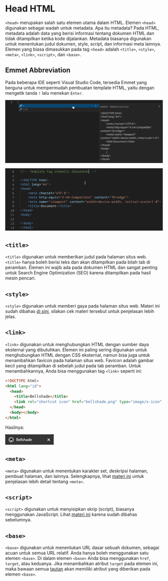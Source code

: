 # Head HTML

`<head>` merupakan salah satu elemen utama dalam HTML. Elemen `<head>` digunakan sebagai wadah untuk metadata.
Apa itu metadata? Pada HTML, metadata adalah data yang berisi informasi tentang dokumen HTML dan tidak ditampilkan ketika kode dijalankan. Metadata biasanya digunakan untuk menentukan judul dokumen, style, script, dan informasi meta lainnya. Elemen yang biasa dimasukkan pada tag `<head>` adalah `<title>`, `<style>`, `<meta>`, `<link>`, `<script>`, dan `<base>`.

## Emmet Abbreviation

Pada beberapa IDE seperti Visual Studio Code, tersedia Emmet yang berguna untuk mempermudah pembuatan template HTML, yaitu dengan mengetik tanda `!` lalu menekan `Enter`.

![preview](./img/emmet.png)

![emmetoutput](./img/output-emmet.png)

## `<title>`

`<title>` digunakan untuk memberikan judul pada halaman situs web. `<title>` hanya boleh berisi teks dan akan ditampilkan pada bilah tab di peramban. Elemen ini wajib ada pada dokumen HTML dan sangat penting untuk Search Engine Optimization (SEO) karena ditampilkan pada hasil mesin pencari.

## `<style>`

`<style>` digunakan untuk memberi gaya pada halaman situs web. Materi ini sudah dibahas [di sini](https://github.com/bellshade/HTML-CSS/tree/main/HTML/008%20HTML%20Style), silakan cek materi tersebut untuk penjelasan lebih jelas.

## `<link>`

`<link>` digunakan untuk menghubungkan HTML dengan sumber daya eksternal yang dibutuhkan. Elemen ini paling sering digunakan untuk menghubungkan HTML dengan CSS eksternal, namun bisa juga untuk menambahkan favicon pada halaman situs web. Favicon adalah gambar kecil yang ditampilkan di sebelah judul pada tab peramban. Untuk menambahkannya, Anda bisa menggunakan tag `<link>` seperti ini:

```html
<!DOCTYPE html>
<html lang="id">
  <head>
    <title>Bellshade</title>
    <link rel="shortcut icon" href="bellshade.png" type="image/x-icon" />
  </head>
  <body></body>
</html>
```

Hasilnya:

![Hasil favicon](img/favicon.png)

## `<meta>`

`<meta>` digunakan untuk menentukan karakter set, deskripsi halaman, pembuat halaman, dan lainnya. Selengkapnya, lihat [materi ini](https://github.com/bellshade/HTML-CSS/tree/main/HTML/026%20HTML%20Meta) untuk penjelasan lebih detail tentang `<meta>`.

## `<script>`

`<script>` digunakan untuk menyisipkan skrip (script), biasanya menggunakan JavaScript. Lihat [materi ini](https://github.com/bellshade/HTML-CSS/tree/main/HTML/023%20HTML%20Script) karena sudah dibahas sebelumnya.

## `<base>`

`<base>` digunakan untuk menentukan URL dasar sebuah dokumen, sebagai acuan untuk semua URL relatif. Anda hanya boleh menggunakan satu elemen `<base>`. Di dalam elemen `<base>` Anda bisa menggunakan `href`, `target`, atau keduanya. Jika menambahkan atribut `target` pada elemen ini, maka bawaan semua [tautan](https://github.com/bellshade/HTML-CSS/tree/main/HTML/014%20HTML%20HyperLink) akan memiliki atribut yang diberikan pada elemen `<base>`.
